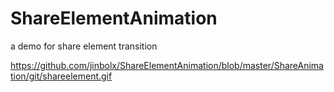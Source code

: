 # ShareElementAnimation
a demo for share element transition

https://github.com/jinbolx/ShareElementAnimation/blob/master/ShareAnimation/git/shareelement.gif
